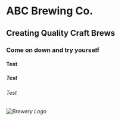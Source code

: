 # ABC Brewing Co.
## Creating Quality Craft Brews
### Come on down and try yourself 
#### Test 
##### Test 
###### Test 
###### ![Brewery Logo](https://i.pinimg.com/originals/88/20/8b/88208b355cfb8d10faded8171fad46a8.jpg)
